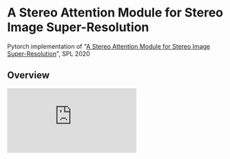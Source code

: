 # A Stereo Attention Module for Stereo Image Super-Resolution
Pytorch implementation of "[A Stereo Attention Module for Stereo Image Super-Resolution](https://ieeexplore-ieee-org-s.nudtproxy.yitlink.com/document/8998204)", SPL 2020
## Overview
![image](https://github.com/XinyiYing/SAM/edit/master/images/architecture.pdf)
